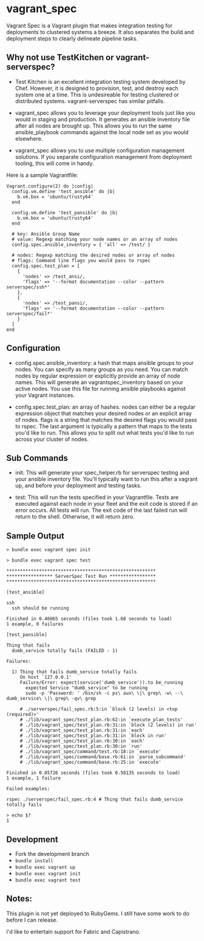 # vagrant_spec

Vagrant Spec is a Vagrant plugin that makes integration testing for deployments
to clustered systems a breeze. It also separates the build and deployment steps
to clearly delineate pipeline tasks. 

## Why not use TestKitchen or vagrant-serverspec?

* Test Kitchen is an excellent integration testing system developed by Chef.
However, it is designed to provision, test, and destroy each system one at a
time. This is undesireable for testing clustered or distributed systems. 
vagrant-serverspec has similar pitfalls. 

* vagrant_spec allows you to leverage your deployment tools just like you would
in staging and production. It generates an ansible inventory file after all
nodes are brought up. This allows you to run the same ansible_playbook commands
against the local node set as you would elsewhere. 

* vagrant_spec allows you to use multiple configuration management solutions. If
you separate configuration management from deployment tooling, this will come
in handy. 

Here is a sample Vagrantfile:

```
Vagrant.configure(2) do |config|
  config.vm.define 'test_ansible' do |b|
    b.vm.box = 'ubuntu/trusty64'
  end

  config.vm.define 'test_pansible' do |b|
    b.vm.box = 'ubuntu/trusty64'
  end

  # key: Ansible Group Name
  # value: Regexp matching your node names or an array of nodes
  config.spec.ansible_inventory = { 'all' => /test/ }

  # nodes: Regexp matching the desired nodes or array of nodes
  # flags: Command line flags you would pass to rspec 
  config.spec.test_plan = [
    {
      'nodes' => /test_ansi/,
      'flags' => '--format documentation --color --pattern serverspec/ssh*'
    },
    {
      'nodes' => /test_pansi/,
      'flags' => '--format documentation --color --pattern serverspec/fail*'
    }
  ]
end
```

## Configuration

* config.spec.ansible_inventory: a hash that maps ansible groups to your nodes.
You can specify as many groups as you need. You can match nodes by regular 
expression or explicitly provide an array of node names. This will generate 
an vagrantspec_inventory based on your active nodes. You use this file for 
running ansible playbooks against your Vagrant instances. 

* config.spec.test_plan: an array of hashes. nodes can either be a regular 
expression object that matches your desired nodes or an explicit array of 
nodes. flags is a string that matches the desired flags you would pass to
rspec. The last argument is typically a pattern that maps to the tests you'd 
like to run. This allows you to split out what tests you'd like to run across
your cluster of nodes. 

## Sub Commands

* init: This will generate your spec_helper.rb for serverspec testing and your
ansible inventory file. You'll typically want to run this after a vagrant up,
and before your deployment and testing tasks. 

* test: This will run the tests specified in your Vagrantfile. Tests are
executed against each node in your fleet and the exit code is stored if an error
occurs. All tests will run. The exit code of the last failed run will return
to the shell. Otherwise, it will return zero. 

## Sample Output

```
> bundle exec vagrant spec init

> bundle exec vagrant spec test

*******************************************************
***************** ServerSpec Test Run *****************
*******************************************************

[test_ansible]

ssh
  ssh should be running

Finished in 0.46065 seconds (files took 1.68 seconds to load)
1 example, 0 failures

[test_pansible]

Thing that fails
  dumb_service totally fails (FAILED - 1)

Failures:

  1) Thing that fails dumb_service totally fails
     On host `127.0.0.1'
     Failure/Error: expect(service('dumb_service')).to be_running
       expected Service "dumb_service" to be running
       sudo -p 'Password: ' /bin/sh -c ps\ aux\ \|\ grep\ -w\ --\ dumb_service\ \|\ grep\ -qv\ grep

     # ./serverspec/fail_spec.rb:5:in `block (2 levels) in <top (required)>'
     # ./lib/vagrant_spec/test_plan.rb:62:in `execute_plan_tests'
     # ./lib/vagrant_spec/test_plan.rb:31:in `block (2 levels) in run'
     # ./lib/vagrant_spec/test_plan.rb:31:in `each'
     # ./lib/vagrant_spec/test_plan.rb:31:in `block in run'
     # ./lib/vagrant_spec/test_plan.rb:30:in `each'
     # ./lib/vagrant_spec/test_plan.rb:30:in `run'
     # ./lib/vagrant_spec/command/test.rb:18:in `execute'
     # ./lib/vagrant_spec/command/base.rb:61:in `parse_subcommand'
     # ./lib/vagrant_spec/command/base.rb:25:in `execute'

Finished in 0.05726 seconds (files took 0.58135 seconds to load)
1 example, 1 failure

Failed examples:

rspec ./serverspec/fail_spec.rb:4 # Thing that fails dumb_service totally fails

> echo $?
1
```

## Development

* Fork the development branch
* ```bundle install```
* ```bundle exec vagrant up```
* ```bundle exec vagrant init```
* ```bundle exec vagrant test```


## Notes:

This plugin is not yet deployed to RubyGems. I still have some work to do before
I can release.

I'd like to entertain support for Fabric and Capistrano. 
